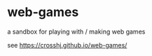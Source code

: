 # web-games
a sandbox for playing with / making web games

see https://crosshj.github.io/web-games/
